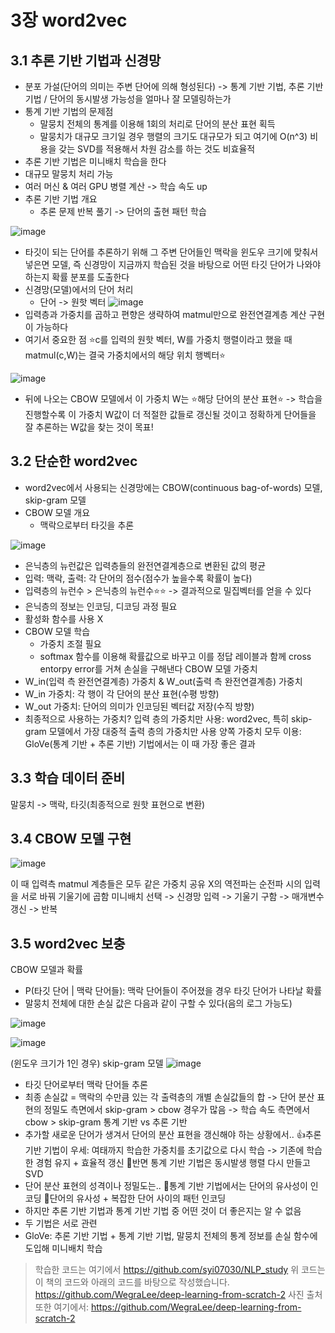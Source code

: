 # 3장 word2vec
## 3.1 추론 기반 기법과 신경망
- 분포 가설(단어의 의미는 주변 단어에 의해 형성된다) -> 통계 기반 기법, 추론 기반 기법 / 단어의 동시발생 가능성을 얼마나 잘 모델링하는가
- 통계 기반 기법의 문제점
  - 말뭉치 전체의 통계를 이용해 1회의 처리로 단어의 분산 표현 획득
  - 말뭉치가 대규모 크기일 경우 행렬의 크기도 대규모가 되고 여기에 O(n^3) 비용을 갖는 SVD를 적용해서 차원 감소를 하는 것도 비효율적
- 추론 기반 기법은 미니배치 학습을 한다
- 대규모 말뭉치 처리 가능
- 여러 머신 & 여러 GPU 병렬 계산 -> 학습 속도 up
- 추론 기반 기법 개요
  - 추론 문제 반복 풀기 -> 단어의 출현 패턴 학습

![image](https://github.com/user-attachments/assets/57f262dc-6d05-4ef8-90d1-0a910ed1280d)
  - 타깃이 되는 단어를 추론하기 위해 그 주변 단어들인 맥락을 윈도우 크기에 맞춰서 넣은면 모델, 즉 신경망이 지금까지 학습된 것을 바탕으로 어떤 타깃 단어가 나와야 하는지 확률 분포를 도출한다
- 신경망(모델)에서의 단어 처리
  - 단어 -> 원핫 벡터
![image](https://github.com/user-attachments/assets/68c04d97-5c4f-4ca1-8b82-64b873910904)
- 입력층과 가중치를 곱하고 편향은 생략하여 matmul만으로 완전연결계층 계산 구현이 가능하다
- 여기서 중요한 점 ⭐️c를 입력의 원핫 벡터, W를 가중치 행렬이라고 했을 때 matmul(c,W)는 결국 가중치에서의 해당 위치 행벡터⭐️

![image](https://github.com/user-attachments/assets/0918d0d1-f513-45e1-845e-e9d5b1125c2f)
- 뒤에 나오는 CBOW 모델에서 이 가중치 W는 ⭐️해당 단어의 분산 표현⭐️
-> 학습을 진행할수록 이 가중치 W값이 더 적절한 값들로 갱신될 것이고 정확하게 단어들을 잘 추론하는 W값을 찾는 것이 목표!
 
## 3.2 단순한 word2vec
- word2vec에서 사용되는 신경망에는 CBOW(continuous bag-of-words) 모델, skip-gram 모델
- CBOW 모델 개요
  - 맥락으로부터 타깃을 추론

![image](https://github.com/user-attachments/assets/567d8de2-5ac3-4fe6-aabd-ef10b60d7030)

  - 은닉층의 뉴런값은 입력층들의 완전연결계층으로 변환된 값의 평균
  - 입력: 맥락, 출력: 각 단어의 점수(점수가 높을수록 확률이 높다)
  - 입력층의 뉴런수 > 은닉층의 뉴런수⭐️⭐️ -> 결과적으로 밀집벡터를 얻을 수 있다
  - 은닉층의 정보는 인코딩, 디코딩 과정 필요
  - 활성화 함수를 사용 X
- CBOW 모델 학습
  - 가중치 조절 필요
  - softmax 함수를 이용해 확률값으로 바꾸고 이를 정답 레이블과 함께 cross entorpy error를 거쳐 손실을 구해낸다
CBOW 모델 가중치
- W_in(입력 측 완전연결계층) 가중치 & W_out(출력 측 완전연결계층) 가중치
- W_in 가중치: 각 행이 각 단어의 분산 표현(수평 방향)
- W_out 가중치: 단어의 의미가 인코딩된 벡터값 저장(수직 방향)
- 최종적으로 사용하는 가중치?
입력 층의 가중치만 사용: word2vec, 특히 skip-gram 모델에서 가장 대중적
출력 층의 가중치만 사용
양쪽 가중치 모두 이용: GloVe(통계 기반 + 추론 기반) 기법에서는 이 때 가장 좋은 결과

## 3.3 학습 데이터 준비
말뭉치 -> 맥락, 타깃(최종적으로 원핫 표현으로 변환)

## 3.4 CBOW 모델 구현
![image](https://github.com/user-attachments/assets/b9a0caee-9652-4ebc-83c1-b2ffa6943899)


이 때 입력측 matmul 계층들은 모두 같은 가중치 공유
X의 역전파는 순전파 시의 입력을 서로 바꿔 기울기에 곱함
미니배치 선택 -> 신경망 입력 -> 기울기 구함 -> 매개변수 갱신 -> 반복

## 3.5 word2vec 보충
CBOW 모델과 확률
- P(타깃 단어 | 맥락 단어들): 맥락 단어들이 주어졌을 경우 타깃 단어가 나타날 확률
- 말뭉치 전체에 대한 손실 값은 다음과 같이 구할 수 있다(음의 로그 가능도)

![image](https://github.com/user-attachments/assets/81de9bbe-81d7-4123-adeb-a46cf9ffcab6)

 ![image](https://github.com/user-attachments/assets/4c99a739-8faa-4997-a640-ed6fc7ed930d)

(윈도우 크기가 1인 경우)
skip-gram 모델
![image](https://github.com/user-attachments/assets/660dc8c9-8d03-47dc-97a2-73118378bfdd)


- 타깃 단어로부터 맥락 단어들 추론
- 최종 손실값 = 맥락의 수만큼 있는 각 출력층의 개별 손실값들의 합
-> 단어 분산 표현의 정밀도 측면에서 skip-gram > cbow 경우가 많음
-> 학습 속도 측면에서 cbow > skip-gram
통계 기반 vs 추론 기반
- 추가할 새로운 단어가 생겨서 단어의 분산 표현을 갱신해야 하는 상황에서..
👍추론 기반 기법이 우세: 여태까지 학습한 가중치를 초기값으로 다시 학습 -> 기존에 학습한 경험 유지 + 효율적 갱신
🤔반면 통계 기반 기법은 동시발생 행렬 다시 만들고 SVD
- 단어 분산 표현의 성격이나 정밀도는..
🌱통계 기반 기법에서는 단어의 유사성이 인코딩
🌱단어의 유사성 + 복잡한 단어 사이의 패턴 인코딩
- 하지만 추론 기반 기법과 통계 기반 기법 중 어떤 것이 더 좋은지는 알 수 없음
- 두 기법은 서로 관련
- GloVe: 추론 기반 기법 + 통계 기반 기법, 말뭉치 전체의 통계 정보를 손실 함수에 도입해 미니배치 학습

> 학습한 코드는 여기에서
https://github.com/syi07030/NLP_study
위 코드는 이 책의 코드와 아래의 코드를 바탕으로 작성했습니다.
https://github.com/WegraLee/deep-learning-from-scratch-2
사진 출처 또한 여기에서: https://github.com/WegraLee/deep-learning-from-scratch-2
